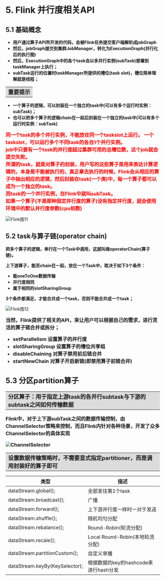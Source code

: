 # 5. Flink 并行度相关API

## 5.1 基础概念

- **用户通过算子API所开发的代码，会被Flink任务提交客户端解析成jobGraph**
- **然后，jobGraph提交到集群JobManager，转化为ExecutionGraph(并行化后的执行图)**
- **然后，ExecutionGraph中的各个task会以多并行实例(subTask)部署到taskManager上执行；**
- **subTask运行的位置时taskManager所提供的槽位(task slot)，槽位简单理解就是线程；**

<table><tr><td bgcolor=Gainsboro><font size=4><b>重要提示</td></tr></table>

- **一个算子的逻辑，可以封装在一个独立的task中(可以有多个运行时实例：subTask)；**
- **也可以把多个算子的逻辑chain在一起后封装在一个独立的task中(可以有多个运行时实例：subTask)**

<font color=Red size=3><b>同一个task的多个并行实例，不能放在同一个taskslot上运行。
一个taskslot，可以运行多个不同task的各自1个并行实例。  
job中只要有一个task的并行度超过集群可用的总槽位数，这个job就会提交失败。        
所谓的task，就是对算子的封装，用户写的这些算子是用来表达计算逻辑的，本身是不能被执行的，真正拿去执行的时候，Flink会从相应的算子中抽出相应的逻辑，然后封装在task(一个类)中，每一个算子都可以成为一个独立的task。   
而task的一个并行实例，在Flink中就叫subTask。     
如果一个算子(不是那种固定并行度的算子)没有指定并行度，就会使用环境中的默认并行度参数(cpu核数)
</b></font>


![Flink图11](https://cdn.jsdelivr.net/gh/YiYuTET/ImageStorage/202304131826825.png)



## 5.2 task与算子链(operator chain)

**把多个算子的逻辑，串行在一个Task中调用，这就叫做operatorChain(算子链)。**

**上下游算子，能否chain在一起，放在一个Task中，取决于如下3个条件：**
- **能oneToOne数据传输**
- **并行度相同**
- **属于相同的slotSharingGroup**

**3个条件都满足，才能合并成一个task，否则不能合并成一个task；**



![Flink图12](https://cdn.jsdelivr.net/gh/YiYuTET/ImageStorage/202304131826170.jpeg)

<p><font size=3><b>当然，Flink提供了相关的API，来让用户可以根据自己的需求，进行灵活的算子链合并或拆分；

- **setParallelism  设置算子的并行度**
- **slotSharingGroup  设置算子的槽位共享组**
- **disableChaining  对算子禁用前后链合并**
- **startNewChain  对算子开启新链(即禁用算子前链合并)**

## 5.3 分区partition算子

<table><tr><td bgcolor=Gainsboro><font size=4><b>分区算子：用于指定上游task的各并行subtask与下游的subtask之间如何传输数据</td></tr></table>


<font size=3><b>Flink中，对于上下游subTask之间的数据传输控制，由ChannelSelector策略来控制，而且Flink内针对各种场景，开发了众多ChannelSelector的具体实现
</b></font>


![ChannelSelector](https://cdn.jsdelivr.net/gh/YiYuTET/ImageStorage/202304131826794.png)

<table><tr><td bgcolor=Gainsboro><font size=4><b>设置数据传输策略时，不需要显式指定partitioner，而是调用封装好的算子即可</td></tr></table>


| 类型                           | 描述                                  |
| ------------------------------ | ------------------------------------- |
| dataStream.global();           | 全部发往第1个task                     |
| dataStream.broadcast();        | 广播                                  |
| dataStream.forward();          | 上下游并行度一样时一对于发送          |
| dataStream.shuffle();          | 随机均匀分配                          |
| dataStream.rebalance();        | Round-Robin(轮流分配)                 |
| dataStream.recale();           | Local Round-Robin(本地轮流分配)       |
| dataStream.partitionCustom();  | 自定义单播                            |
| dataStream.keyBy(KeySelector); | 根据数据的key的hashcode来进行hash分发 |